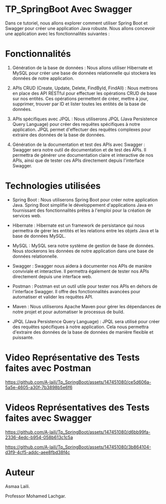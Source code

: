 # TP_SpringBoot Avec Swagger

Dans ce tutoriel, nous allons explorer comment utiliser Spring Boot et Swagger pour créer une application Java robuste. Nous allons concevoir une application avec les fonctionnalités suivantes :

# Fonctionnalités

1. Génération de la base de données : Nous allons utiliser Hibernate et MySQL pour créer une base de données relationnelle qui stockera les données de notre application.

2. APIs CRUD (Create, Update, Delete, FindById, FindAll) : Nous mettrons en place des API RESTful pour effectuer les opérations CRUD de base sur nos entités. Ces opérations permettent de créer, mettre à jour, supprimer, trouver par ID et lister toutes les entités de la base de données.

3. APIs spécifiques avec JPQL : Nous utiliserons JPQL (Java Persistence Query Language) pour créer des requêtes spécifiques à notre application. JPQL permet d'effectuer des requêtes complexes pour extraire des données de la base de données.

4. Génération de la documentation et test des APIs avec Swagger : Swagger sera notre outil de documentation et de test des APIs. Il permettra de générer une documentation claire et interactive de nos APIs, ainsi que de tester ces APIs directement depuis l'interface Swagger.

# Technologies utilisées
- Spring Boot : Nous utiliserons Spring Boot pour créer notre application Java. Spring Boot simplifie le développement d'applications Java en fournissant des fonctionnalités prêtes à l'emploi pour la création de services web.

- Hibernate : Hibernate est un framework de persistance qui nous permettra de gérer les entités et les relations entre les objets Java et la base de données MySQL.

- MySQL : MySQL sera notre système de gestion de base de données. Nous stockerons les données de notre application dans une base de données relationnelle.

- Swagger : Swagger nous aidera à documenter nos APIs de manière conviviale et interactive. Il permettra également de tester nos APIs directement depuis une interface web.

- Postman : Postman est un outil utile pour tester nos APIs en dehors de l'interface Swagger. Il offre des fonctionnalités avancées pour automatiser et valider les requêtes API.

- Maven : Nous utiliserons Apache Maven pour gérer les dépendances de notre projet et pour automatiser le processus de build.

- JPQL (Java Persistence Query Language) : JPQL sera utilisé pour créer des requêtes spécifiques à notre application. Cela nous permettra d'extraire des données de la base de données de manière flexible et puissante.

# Video Représentative des Tests faites avec Postman
https://github.com/A-laili/Tp_SpringBoot/assets/147451080/ce5d606a-5a5e-4605-a30f-7b3898b5e6f6



# Videos Représentatives des Tests faites avec Swagger
https://github.com/A-laili/Tp_SpringBoot/assets/147451080/d6bb99fa-2336-4edc-b954-058b613c1c5a

https://github.com/A-laili/Tp_SpringBoot/assets/147451080/3b864104-d3f9-4cf5-addc-aee8fbd38f4c

# Auteur
Asmaa Laili.

Professor Mohamed Lachgar.



